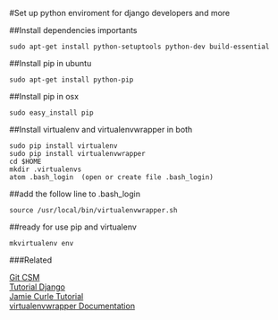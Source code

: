 #Set up python enviroment for django developers and more  

##Install dependencies importants

	sudo apt-get install python-setuptools python-dev build-essential

##Install pip in ubuntu  

	sudo apt-get install python-pip

##Install pip in osx  

	sudo easy_install pip

##Install virtualenv and virtualenvwrapper in both  

	sudo pip install virtualenv
	sudo pip install virtualenvwrapper
	cd $HOME
	mkdir .virtualenvs
	atom .bash_login  (open or create file .bash_login)

##add the follow line to .bash_login  

	source /usr/local/bin/virtualenvwrapper.sh

##ready for use pip and virtualenv

	mkvirtualenv env


###Related  

[Git CSM](https://git-scm.com/book/es/v1/Empezando-Instalando-Git)  
[Tutorial Django](https://docs.google.com/presentation/d/1cpCbjrA5cv9igtz76xjcyjxMbxnqfrJRu6Xb02LzV98/edit?usp=sharing)  
[Jamie Curle Tutorial](http://jamie.curle.io/posts/installing-pip-virtualenv-and-virtualenvwrapper-on-os-x/)  
[virtualenvwrapper Documentation](http://virtualenvwrapper.readthedocs.org/en/latest/install.html/)  
